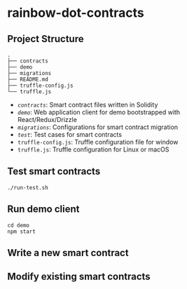 # rainbow-dot-contracts

## Project Structure

```
.
├── contracts
├── demo
├── migrations
├── README.md
├── truffle-config.js
└── truffle.js
```
- *`contracts`*: Smart contract files written in Solidity
- *`demo`*: Web application client for demo bootstrapped with React/Redux/Drizzle
- *`migrations`*: Configurations for smart contract migration
- *`test`*: Test cases for smart contracts
- `truffle-config.js`: Truffle configuration file for window
- `truffle.js`: Truffle configuration for Linux or macOS

## Test smart contracts

```
./run-test.sh
```

## Run demo client

```
cd demo
npm start
```

## Write a new smart contract

## Modify existing smart contracts
